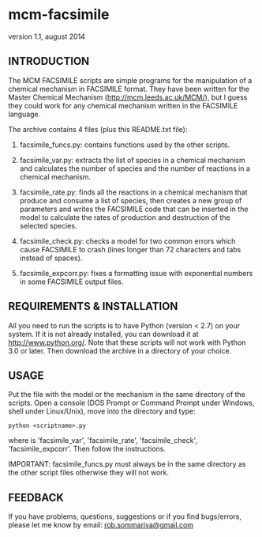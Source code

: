 mcm-facsimile
=============

version 1.1, august 2014

INTRODUCTION
------------

The MCM FACSIMILE scripts are simple programs for the manipulation of
a chemical mechanism in FACSIMILE format. They have been written for
the Master Chemical Mechanism (http://mcm.leeds.ac.uk/MCM/), but I
guess they could work for any chemical mechanism written in the
FACSIMILE language.

The archive contains 4 files (plus this README.txt file):

1) facsimile_funcs.py:
   contains functions used by the other scripts.

2) facsimile_var.py:
   extracts the list of species in a chemical mechanism and calculates
   the number of species and the number of reactions in a chemical
   mechanism.

3) facsimile_rate.py:
   finds all the reactions in a chemical mechanism that produce and
   consume a list of species, then creates a new group of parameters
   and writes the FACSIMILE code that can be inserted in the model to
   calculate the rates of production and destruction of the selected
   species.

4) facsimile_check.py:
   checks a model for two common errors which cause FACSIMILE to crash
   (lines longer than 72 characters and tabs instead of spaces).

5) facsimile_expcorr.py:
   fixes a formatting issue with exponential numbers in some FACSIMILE
   output files.

REQUIREMENTS & INSTALLATION
---------------------------

All you need to run the scripts is to have Python (version < 2.7) on
your system. If it is not already installed, you can download it at
http://www.python.org/. Note that these scripts will not work with
Python 3.0 or later. Then download the archive in a directory of your
choice.


USAGE
-----

Put the file with the model or the mechanism in the same directory of
the scripts. Open a console (DOS Prompt or Command Prompt under
Windows, shell under Linux/Unix), move into the directory and type:

    python <scriptname>.py

where <scriptname> is 'facsimile_var', 'facsimile_rate',
'facsimile_check', 'facsimile_expcorr'. Then follow the
instructions.

IMPORTANT: facsimile_funcs.py must always be in the same directory as
the other script files otherwise they will not work.


FEEDBACK
--------

If you have problems, questions, suggestions or if you find
bugs/errors, please let me know by email: rob.sommariva@gmail.com
